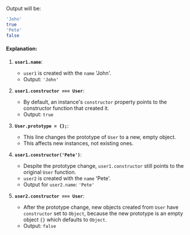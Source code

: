 Output will be:

```bash
'John'
true
'Pete'
false
```

#### Explanation:

1. **`user1.name`**:
   - `user1` is created with the `name` 'John'.
   - Output: `'John'`

2. **`user1.constructor === User`**:
   - By default, an instance's `constructor` property points to the constructor function that created it.
   - Output: `true`

3. **`User.prototype = {};`**:
   - This line changes the prototype of `User` to a new, empty object.
   - This affects new instances, not existing ones.

4. **`user1.constructor('Pete')`**:
   - Despite the prototype change, `user1.constructor` still points to the original `User` function.
   - `user2` is created with the `name` 'Pete'.
   - Output for `user2.name`: `'Pete'`

5. **`user2.constructor === User`**:
   - After the prototype change, new objects created from `User` have `constructor` set to `Object`, because the new prototype is an empty object `{}` which defaults to `Object`.
   - Output: `false`
